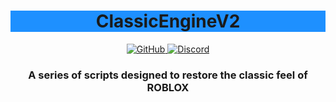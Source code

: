 <h1 align="center" style="background-color:DodgerBlue;">ClassicEngineV2</h1>

<div align="center">
  <a href="https://github.com/Hoidberg/ClassicEngineV2/blob/master/LICENSE">
    <img alt="GitHub" src="https://img.shields.io/github/license/Hoidberg/ClassicEngineV2?style=flat-square">
  </a>
  <a href="https://discord.gg/uH4VPrr">
    <img alt="Discord" src="https://img.shields.io/discord/740251504358850670?color=blue&label=discord&style=flat-square">
  </a>
</div>
<h3 align="center">A series of scripts designed to restore the classic feel of ROBLOX</h3>
